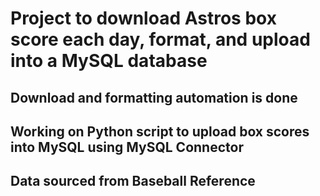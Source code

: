 # Project to download Astros box score each day, format, and upload into a MySQL database
## Download and formatting automation is done
## Working on Python script to upload box scores into MySQL using MySQL Connector
## Data sourced from Baseball Reference
